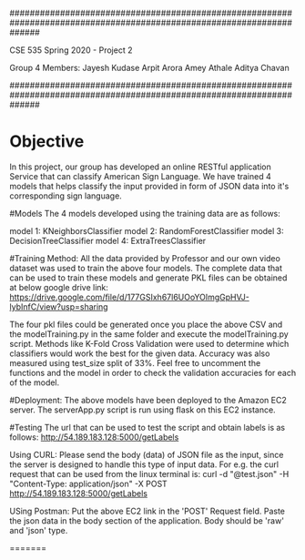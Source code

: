 ######################################################################################################################

CSE 535 Spring 2020 - Project 2

Group 4 Members:
Jayesh Kudase               Arpit Arora
Amey Athale                 Aditya Chavan

######################################################################################################################

# Objective
In this project, our group has developed an online RESTful application Service that can classify American 
Sign Language. We have trained 4 models that helps classify the input provided in form of JSON data into
it's corresponding sign language.

#Models
The 4 models developed using the training data are as follows:

model 1: KNeighborsClassifier
model 2: RandomForestClassifier
model 3: DecisionTreeClassifier
model 4: ExtraTreesClassifier

#Training Method:
All the data provided by Professor and our own video dataset was used to train the above four models. 
The complete data that can be used to train these models and generate PKL files can be obtained at below
google drive link:
https://drive.google.com/file/d/177GSIxh67l6UOoYOImgGpHVJ-lybInfC/view?usp=sharing

The four pkl files could be generated once you place the above CSV and the modelTraining.py in the same 
folder and execute the modelTraining.py script. Methods like K-Fold Cross Validation were used to determine
which classifiers would work the best for the given data. Accuracy was also measured using test_size split of 33%.
Feel free to uncomment the functions and the model in order to check the validation accuracies for each of the model.

#Deployment:
The above models have been deployed to the Amazon EC2 server. The serverApp.py script is run using flask on this EC2 
instance.

#Testing
The url that can be used to test the script and obtain labels is as follows: 
http://54.189.183.128:5000/getLabels

Using CURL:
Please send the body (data) of JSON file as the input, since the server is designed to handle this type of input data.
For e.g. the curl request that can be used from the linux terminal is: 
curl -d "@test.json" -H "Content-Type: application/json" -X POST http://54.189.183.128:5000/getLabels

USing Postman:
Put the above EC2 link in the 'POST' Request field.
Paste the json data in the body section of the application. 
Body should be 'raw' and 'json' type.

=======

